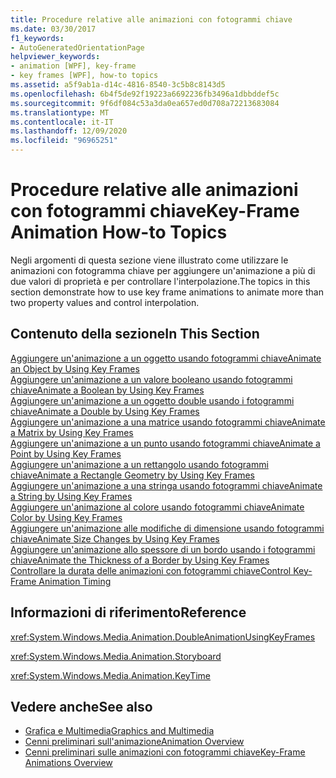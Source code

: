 ```yaml
---
title: Procedure relative alle animazioni con fotogrammi chiave
ms.date: 03/30/2017
f1_keywords:
- AutoGeneratedOrientationPage
helpviewer_keywords:
- animation [WPF], key-frame
- key frames [WPF], how-to topics
ms.assetid: a5f9ab1a-d14c-4816-8540-3c5b8c8143d5
ms.openlocfilehash: 6b4f5de92f19223a6692236fb3496a1dbbddef5c
ms.sourcegitcommit: 9f6df084c53a3da0ea657ed0d708a72213683084
ms.translationtype: MT
ms.contentlocale: it-IT
ms.lasthandoff: 12/09/2020
ms.locfileid: "96965251"
---
```

# <a name="key-frame-animation-how-to-topics"></a><span data-ttu-id="532c2-102">Procedure relative alle animazioni con fotogrammi chiave</span><span class="sxs-lookup"><span data-stu-id="532c2-102">Key-Frame Animation How-to Topics</span></span>
<span data-ttu-id="532c2-103">Negli argomenti di questa sezione viene illustrato come utilizzare le animazioni con fotogramma chiave per aggiungere un'animazione a più di due valori di proprietà e per controllare l'interpolazione.</span><span class="sxs-lookup"><span data-stu-id="532c2-103">The topics in this section demonstrate how to use key frame animations to animate more than two property values and control interpolation.</span></span>  
  
## <a name="in-this-section"></a><span data-ttu-id="532c2-104">Contenuto della sezione</span><span class="sxs-lookup"><span data-stu-id="532c2-104">In This Section</span></span>  
 [<span data-ttu-id="532c2-105">Aggiungere un'animazione a un oggetto usando fotogrammi chiave</span><span class="sxs-lookup"><span data-stu-id="532c2-105">Animate an Object by Using Key Frames</span></span>](how-to-animate-an-object-by-using-key-frames.md)  
 [<span data-ttu-id="532c2-106">Aggiungere un'animazione a un valore booleano usando fotogrammi chiave</span><span class="sxs-lookup"><span data-stu-id="532c2-106">Animate a Boolean by Using Key Frames</span></span>](how-to-animate-a-boolean-by-using-key-frames.md)  
 [<span data-ttu-id="532c2-107">Aggiungere un'animazione a un oggetto double usando i fotogrammi chiave</span><span class="sxs-lookup"><span data-stu-id="532c2-107">Animate a Double by Using Key Frames</span></span>](how-to-animate-a-double-by-using-key-frames.md)  
 [<span data-ttu-id="532c2-108">Aggiungere un'animazione a una matrice usando fotogrammi chiave</span><span class="sxs-lookup"><span data-stu-id="532c2-108">Animate a Matrix by Using Key Frames</span></span>](how-to-animate-a-matrix-by-using-key-frames.md)  
 [<span data-ttu-id="532c2-109">Aggiungere un'animazione a un punto usando fotogrammi chiave</span><span class="sxs-lookup"><span data-stu-id="532c2-109">Animate a Point by Using Key Frames</span></span>](how-to-animate-a-point-by-using-key-frames.md)  
 [<span data-ttu-id="532c2-110">Aggiungere un'animazione a un rettangolo usando fotogrammi chiave</span><span class="sxs-lookup"><span data-stu-id="532c2-110">Animate a Rectangle Geometry by Using Key Frames</span></span>](how-to-animate-a-rectangle-geometry-by-using-key-frames.md)  
 [<span data-ttu-id="532c2-111">Aggiungere un'animazione a una stringa usando fotogrammi chiave</span><span class="sxs-lookup"><span data-stu-id="532c2-111">Animate a String by Using Key Frames</span></span>](how-to-animate-a-string-by-using-key-frames.md)  
 [<span data-ttu-id="532c2-112">Aggiungere un'animazione al colore usando fotogrammi chiave</span><span class="sxs-lookup"><span data-stu-id="532c2-112">Animate Color by Using Key Frames</span></span>](how-to-animate-color-by-using-key-frames.md)  
 [<span data-ttu-id="532c2-113">Aggiungere un'animazione alle modifiche di dimensione usando fotogrammi chiave</span><span class="sxs-lookup"><span data-stu-id="532c2-113">Animate Size Changes by Using Key Frames</span></span>](how-to-animate-size-changes-by-using-key-frames.md)  
 [<span data-ttu-id="532c2-114">Aggiungere un'animazione allo spessore di un bordo usando i fotogrammi chiave</span><span class="sxs-lookup"><span data-stu-id="532c2-114">Animate the Thickness of a Border by Using Key Frames</span></span>](how-to-animate-the-thickness-of-a-border-by-using-key-frames.md)  
 [<span data-ttu-id="532c2-115">Controllare la durata delle animazioni con fotogrammi chiave</span><span class="sxs-lookup"><span data-stu-id="532c2-115">Control Key-Frame Animation Timing</span></span>](how-to-control-key-frame-animation-timing.md)  
  
## <a name="reference"></a><span data-ttu-id="532c2-116">Informazioni di riferimento</span><span class="sxs-lookup"><span data-stu-id="532c2-116">Reference</span></span>  
 <xref:System.Windows.Media.Animation.DoubleAnimationUsingKeyFrames>  
  
 <xref:System.Windows.Media.Animation.Storyboard>  
  
 <xref:System.Windows.Media.Animation.KeyTime>  
  
## <a name="see-also"></a><span data-ttu-id="532c2-117">Vedere anche</span><span class="sxs-lookup"><span data-stu-id="532c2-117">See also</span></span>

- [<span data-ttu-id="532c2-118">Grafica e Multimedia</span><span class="sxs-lookup"><span data-stu-id="532c2-118">Graphics and Multimedia</span></span>](index.md)
- [<span data-ttu-id="532c2-119">Cenni preliminari sull'animazione</span><span class="sxs-lookup"><span data-stu-id="532c2-119">Animation Overview</span></span>](animation-overview.md)
- [<span data-ttu-id="532c2-120">Cenni preliminari sulle animazioni con fotogrammi chiave</span><span class="sxs-lookup"><span data-stu-id="532c2-120">Key-Frame Animations Overview</span></span>](key-frame-animations-overview.md)

